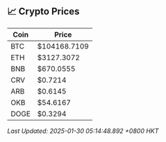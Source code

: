 ## 📈 Crypto Prices

| Coin | Price |
| ---- | ----- |
| BTC | $104168.7109 |
| ETH | $3127.3072 |
| BNB | $670.0555 |
| CRV | $0.7214 |
| ARB | $0.6145 |
| OKB | $54.6167 |
| DOGE | $0.3294 |

_Last Updated: 2025-01-30 05:14:48.892 +0800 HKT_
